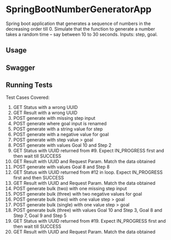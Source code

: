 # SpringBootNumberGeneratorApp
Spring boot application that generates a sequence of numbers in the decreasing order till 0. Simulate that the function to generate a number takes a random time – say between 10 to 30 seconds. Inputs: step, goal.

## Usage


## Swagger


## Running Tests
Test Cases Covered:
1. GET Status with a wrong UUID
2. GET Result with a wrong UUID
3. POST generate with missing step input
4. POST generate where goal input is renamed
5. POST generate with a string value for step
6. POST generate with a negative value for goal
7. POST generate with step value > goal
8. POST generate with values Goal 10 and Step 2
9. GET Status with UUID returned from #9. Expect IN_PROGRESS first and then wait till SUCCESS
10. GET Result with UUID and Request Param. Match the data obtained
11. POST generate with values Goal 8 and Step 8
12. GET Status with UUID returned from #12 in loop. Expect IN_PROGRESS first and then SUCCESS
13. GET Result with UUID and Request Param. Match the data obtained
14. POST generate bulk (two) with one missing step input
15. POST generate bulk (three) with two negative values for goal
16. POST generate bulk (two) with one value step > goal
17. POST generate bulk (single) with one value step > goal
18. POST generate bulk (three) with values Goal 10 and Step 3, Goal 8 and Step 7, Goal 9 and Step 5
19. GET Status with UUID returned from #19. Expect IN_PROGRESS first and then wait till SUCCESS
20. GET Result with UUID and Request Param. Match the data obtained




